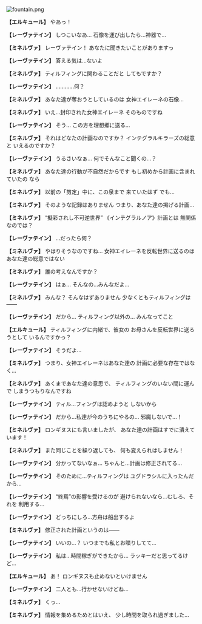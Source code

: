 
![fountain.png](../images/backgrounds/fountain.png)

**【エルキュール】**
やあっ！

**【レーヴァテイン】**
しつこいなあ…
石像を運び出したら…神器で…

**【ミネルヴァ】**
レーヴァテイン！
あなたに聞きたいことがありますっ

**【レーヴァテイン】**
答える気は…ないよ

**【ミネルヴァ】**
ティルフィングに関わることだと
してもですか？

**【レーヴァテイン】**
…………何？

**【ミネルヴァ】**
あなた達が奪おうとしているのは
女神エイレーネの石像…

**【ミネルヴァ】**
いえ…封印された女神エイレーネ
そのものですね

**【レーヴァテイン】**
そう…
この方を理想郷に送る…

**【ミネルヴァ】**
それはどなたの計画なのですか？
インテグラルキラーズの総意と
いえるのですか？

**【レーヴァテイン】**
うるさいなぁ…
何でそんなこと聞くの…？

**【ミネルヴァ】**
あなた達の行動が不自然だからです
もし初めから計画に含まれていたの
なら

**【ミネルヴァ】**
以前の「剪定」中に、この泉まで
来ていたはず
でも…

**【ミネルヴァ】**
そのような記録はありません
つまり、あなた達の掲げる計画…

**【ミネルヴァ】**
“擬彩されし不可逆世界”
《インテグラルノア》計画とは
無関係なのでは？

**【レーヴァテイン】**
…だったら何？

**【ミネルヴァ】**
やはりそうなのですね…
女神エイレーネを反転世界に送るのは
あなた達の総意ではない

**【ミネルヴァ】**
誰の考えなんですか？

**【レーヴァテイン】**
はぁ…
そんなの…みんなだよ…

**【ミネルヴァ】**
みんな？
そんなはずありません
少なくともティルフィングは――

**【レーヴァテイン】**
だから…
ティルフィング以外の…
みんなってこと

**【エルキュール】**
ティルフィングに内緒で、彼女の
お母さんを反転世界に送ろうとして
いるんですかっ？

**【レーヴァテイン】**
そうだよ…

**【ミネルヴァ】**
つまり、女神エイレーネはあなた達の
計画に必要な存在ではなく…

**【ミネルヴァ】**
あくまであなた達の意思で、
ティルフィングのいない間に運んで
しまうつもりなんですね

**【レーヴァテイン】**
ティル…フィングは認めようと
しないから

**【レーヴァテイン】**
だから…私達が今のうちにやるの…
邪魔しないで…！

**【ミネルヴァ】**
ロンギヌスにも言いましたが、
あなた達の計画はすでに潰えて
います！

**【ミネルヴァ】**
また同じことを繰り返しても、
何も変えられはしません！

**【レーヴァテイン】**
分かってないなぁ…
ちゃんと…計画は修正されてる…

**【レーヴァテイン】**
そのために…ティルフィングは
ユグドラシルに入ったんだから…

**【レーヴァテイン】**
“終焉”の影響を受けるのが
避けられないなら…むしろ、それを
利用する…

**【レーヴァテイン】**
どっちにしろ…方舟は船出するよ

**【ミネルヴァ】**
修正された計画というのは――

**【レーヴァテイン】**
いいの…？
いつまでも私とお喋りしてて…

**【レーヴァテイン】**
私は…時間稼ぎができたから…
ラッキーだと思ってるけど…

**【エルキュール】**
あ！
ロンギヌスも止めないといけません

**【レーヴァテイン】**
二人とも…行かせないけどね…

**【ミネルヴァ】**
くっ…

**【ミネルヴァ】**
情報を集めるためとはいえ、
少し時間を取られ過ぎました…